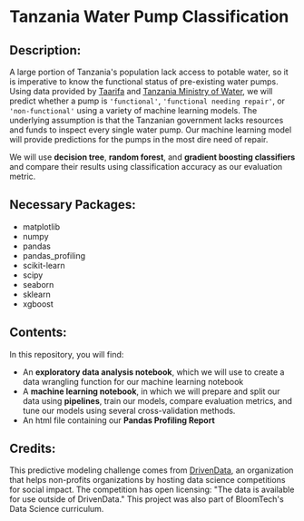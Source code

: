 # Tanzania Water Pump Classification

## Description:

A large portion of Tanzania's population lack access to potable water, so it is imperative to know the functional status of pre-existing water pumps. Using data provided by [Taarifa](http://taarifa.org/) and [Tanzania Ministry of Water](http://maji.go.tz/), we will predict whether a pump is `'functional'`, `'functional needing repair'`, or `'non-functional'` using a variety of machine learning models. The underlying assumption is that the Tanzanian government lacks resources and funds to inspect every single water pump. Our machine learning model will provide predictions for the pumps in the most dire need of repair.

We will use **decision tree**, **random forest**, and **gradient boosting classifiers** and compare their results using classification accuracy as our evaluation metric.

## Necessary Packages:
- matplotlib
- numpy
- pandas
- pandas_profiling
- scikit-learn
- scipy
- seaborn
- sklearn
- xgboost

## Contents:
In this repository, you will find:
- An **exploratory data analysis notebook**, which we will use to create a data wrangling function for our machine learning notebook
- A **machine learning notebook**, in which we will prepare and split our data using **pipelines**, train our models, compare evaluation metrics, and tune our models using several cross-validation methods.
- An html file containing our **Pandas Profiling Report**

## Credits:
This predictive modeling challenge comes from [DrivenData](https://www.drivendata.org/competitions/7/pump-it-up-data-mining-the-water-table/), an organization that helps non-profits organizations by hosting data science competitions for social impact. The competition has open licensing: "The data is available for use outside of DrivenData." This project was also part of BloomTech's Data Science curriculum.